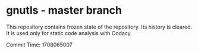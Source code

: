 # gnutls - master branch

This repository contains frozen state of the repository.
Its history is cleared. It is used only for static code
analysis with Codacy.

Commit Time: 1708065007